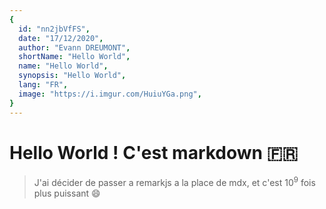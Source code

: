 ```yaml
---
{
  id: "nn2jbVfFS",
  date: "17/12/2020",
  author: "Evann DREUMONT",
  shortName: "Hello World",
  name: "Hello World",
  synopsis: "Hello World",
  lang: "FR",
  image: "https://i.imgur.com/HuiuYGa.png",
}
---
```


# Hello World ! C'est markdown :fr:

> J'ai décider de passer a remarkjs a la place de mdx, et c'est $10^9$ fois plus puissant :smile:
